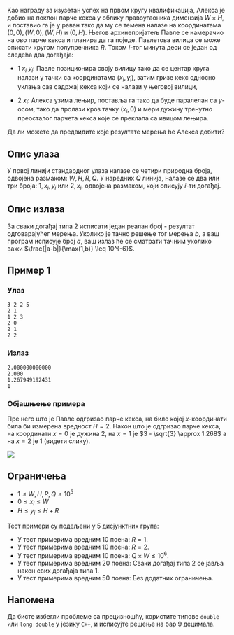 ﻿
Као награду за изузетан успех на првом кругу квалификација, Алекса је добио на поклон парче кекса у облику правоугаоника димензија $W \times H$, и поставио га је у раван тако да му се темена налазе на координатама $(0, 0), (W, 0), (W, H)$ и $(0, H)$. Његов архинепријатељ Павле се намерачио на ово парче кекса и планира да га поједе. Павлетова вилица се може описати кругом полупречника $R$. Током $i$-тог минута деси се један од следећа два догађаја:

* $1$ $x_i$ $y_i$: Павле позиционира своју вилицу тако да се центар круга налази у тачки са координатама $(x_i, y_i)$, затим гризе кекс односно уклања сав садржај кекса који се налази у његовој вилици,

* $2$ $x_i$: Алекса узима лењир, поставља га тако да буде паралелан са $y$-осом, тако да пролази кроз тачку $(x_i, 0)$ и мери дужину тренутно преосталог парчета кекса које се преклапа са ивицом лењира.

Да ли можете да предвидите које резултате мерења ће Алекса добити?

## Опис улаза

У првој линији стандардног улаза налазе се четири природна броја, одвојена размаком: $W, H, R, Q$. У наредних $Q$ линија, налазе се два или три броја: $1, x_i, y_i$ или $2, x_i$, одвојена размаком, који описују $i$-ти догађај.

## Опис излаза

За сваки догађај типа $2$ исписати један реалан број - резултат одговарајућег мерења. Уколико је тачно решење тог мерења $b$, а ваш програм исписује број $a$, ваш излаз ће се сматрати тачним уколико важи $\frac{|a-b|}{\max(1,b)} \leq 10^{-6}$.

## Пример 1

### Улаз

```
3 2 2 5
2 1
1 2 3
2 0
2 1
2 2
```

### Излаз

```
2.000000000000
2.000
1.267949192431
1
```

### Објашњење примера

Пре него што је Павле одгризао парче кекса, на било којој $x$-координати била би измерена вредност $H = 2$. Након што је одгризао парче кекса, на координати $x = 0$ је дужина $2$, на $x = 1$ је $3 - \sqrt{3} \approx 1.268$ а на $x = 2$ је $1$ (видети слику).

![](https://petljamediastorage.blob.core.windows.net/competitions/gric.svg)

## Ограничења

* $1 \leq W, H, R, Q \leq 10^5$
* $0 \leq x_i \leq W$
* $H \leq y_i \leq H+R$

Тест примери су подељени у 5 дисјунктних група:

* У тест примерима вредним 10 поена: $R = 1$.
* У тест примерима вредним 10 поена: $R = 2$.
* У тест примерима вредним 10 поена: $Q \times W \leq 10^6$.
* У тест примерима вредним 20 поена: Сваки догађај типа $2$ се јавља након свих догађаја типа $1$.
* У тест примерима вредним 50 поена: Без додатних ограничења.

## Напомена

Да бисте избегли проблеме са прецизношћу, користите типове `double` или `long double` у језику `C++`, и исписујте решење на бар $9$ децимала.
